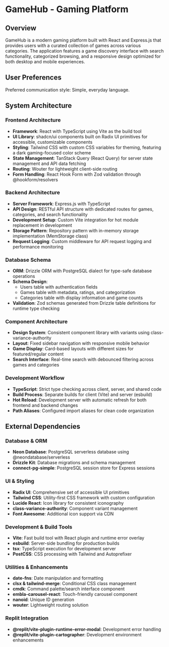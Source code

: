 # GameHub - Gaming Platform

## Overview

GameHub is a modern gaming platform built with React and Express.js that provides users with a curated collection of games across various categories. The application features a game discovery interface with search functionality, categorized browsing, and a responsive design optimized for both desktop and mobile experiences.

## User Preferences

Preferred communication style: Simple, everyday language.

## System Architecture

### Frontend Architecture
- **Framework**: React with TypeScript using Vite as the build tool
- **UI Library**: shadcn/ui components built on Radix UI primitives for accessible, customizable components
- **Styling**: Tailwind CSS with custom CSS variables for theming, featuring a dark gaming-focused color scheme
- **State Management**: TanStack Query (React Query) for server state management and API data fetching
- **Routing**: Wouter for lightweight client-side routing
- **Form Handling**: React Hook Form with Zod validation through @hookform/resolvers

### Backend Architecture
- **Server Framework**: Express.js with TypeScript
- **API Design**: RESTful API structure with dedicated routes for games, categories, and search functionality
- **Development Setup**: Custom Vite integration for hot module replacement in development
- **Storage Pattern**: Repository pattern with in-memory storage implementation (MemStorage class)
- **Request Logging**: Custom middleware for API request logging and performance monitoring

### Database Schema
- **ORM**: Drizzle ORM with PostgreSQL dialect for type-safe database operations
- **Schema Design**: 
  - Users table with authentication fields
  - Games table with metadata, ratings, and categorization
  - Categories table with display information and game counts
- **Validation**: Zod schemas generated from Drizzle table definitions for runtime type checking

### Component Architecture
- **Design System**: Consistent component library with variants using class-variance-authority
- **Layout**: Fixed sidebar navigation with responsive mobile behavior
- **Game Display**: Card-based layouts with different sizes for featured/regular content
- **Search Interface**: Real-time search with debounced filtering across games and categories

### Development Workflow
- **TypeScript**: Strict type checking across client, server, and shared code
- **Build Process**: Separate builds for client (Vite) and server (esbuild)
- **Hot Reload**: Development server with automatic refresh for both frontend and backend changes
- **Path Aliases**: Configured import aliases for clean code organization

## External Dependencies

### Database & ORM
- **Neon Database**: PostgreSQL serverless database using @neondatabase/serverless
- **Drizzle Kit**: Database migrations and schema management
- **connect-pg-simple**: PostgreSQL session store for Express sessions

### UI & Styling
- **Radix UI**: Comprehensive set of accessible UI primitives
- **Tailwind CSS**: Utility-first CSS framework with custom configuration
- **Lucide React**: Icon library for consistent iconography
- **class-variance-authority**: Component variant management
- **Font Awesome**: Additional icon support via CDN

### Development & Build Tools
- **Vite**: Fast build tool with React plugin and runtime error overlay
- **esbuild**: Server-side bundling for production builds
- **tsx**: TypeScript execution for development server
- **PostCSS**: CSS processing with Tailwind and Autoprefixer

### Utilities & Enhancements
- **date-fns**: Date manipulation and formatting
- **clsx & tailwind-merge**: Conditional CSS class management
- **cmdk**: Command palette/search interface component
- **embla-carousel-react**: Touch-friendly carousel component
- **nanoid**: Unique ID generation
- **wouter**: Lightweight routing solution

### Replit Integration
- **@replit/vite-plugin-runtime-error-modal**: Development error handling
- **@replit/vite-plugin-cartographer**: Development environment enhancements